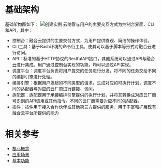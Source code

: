 # 基础架构
基础架构图如下：
![创建实例](../../../../image/JDFusion/JDFusion-jcjg-1.jpg)
   云纳管与用户的主要交互方式为控制台界面、CLI和API，其中：
 - 控制台：融合云提供的主要交付方式，为用户提供直观、简洁的操作体验。
 - CLI工具：基于Bash环境的命令行工具，使其可以基于脚本等形式对融合云进行访问。
 - API：标准的基于HTTP协议的RestfulAPI接口，其他系统可以通过API与融合云进行集成。用户通过控制台实现的功能，均可以通过API实现。
 - 调度平台：调度平台负责将用户提交的任务进行分发，将不同的任务交给不同的编排引擎进行处理。
 - 编排引擎：根据用户发起的不同类型的请求，生成对应的可执行计划，调度不同的适配器与对应的云厂商进行链接、访问。
 - 适配器：适配器用于承接编排引擎提供的执行计划，并将其转换成对应云厂商可识别的API调用或其他指令。不同的云厂商需要对应不同的适配器。
 - 插件：插件用于接入合作伙伴或其他第三方提供的服务，用于丰富和扩展现有融合云平台所提供的能力

# 相关参考
- [核心概念](Core-Concepts.md)
- [应用场景](Application-Scenarios.md)
- [基本功能](Features.md)

